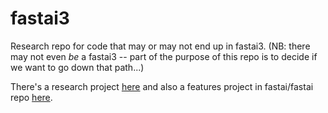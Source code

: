 # fastai3

Research repo for code that may or may not end up in fastai3. (NB: there may not even *be* a fastai3 -- part of the purpose of this repo is to decide if we want to go down that path...)

There's a research project [here](https://github.com/fastai/fastai3/projects/1) and also a features project in fastai/fastai repo [here](https://github.com/fastai/fastai/projects/1).
